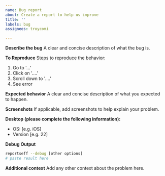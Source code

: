 ```yaml
---
name: Bug report
about: Create a report to help us improve
title: ''
labels: bug
assignees: troycomi

---
```


**Describe the bug**
A clear and concise description of what the bug is.

**To Reproduce**
Steps to reproduce the behavior:
1. Go to '...'
2. Click on '....'
3. Scroll down to '....'
4. See error

**Expected behavior**
A clear and concise description of what you expected to happen.

**Screenshots**
If applicable, add screenshots to help explain your problem.

**Desktop (please complete the following information):**
 - OS: [e.g. iOS]
 - Version [e.g. 22]

**Debug Output**
```bash
reportseff --debug [other options]
# paste result here
```

**Additional context**
Add any other context about the problem here.
